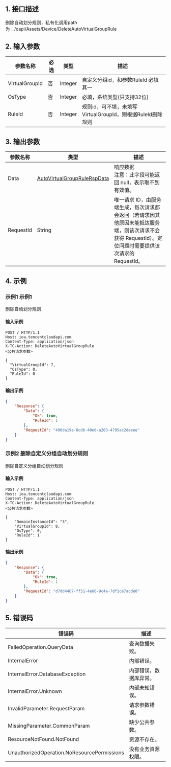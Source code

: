 ## 1. 接口描述




删除自动划分规则，私有化调用path为：/capi/Assets/Device/DeleteAutoVirtualGroupRule

## 2. 输入参数


| 参数名称 | 必选 | 类型 | 描述 |
|---------|---------|---------|---------|
| VirtualGroupId | 否 | Integer | 自定义分组id，和参数RuleId  必填其一 |
| OsType | 否 | Integer | 必填，系统类型(只支持32位) |
| RuleId | 否 | Integer | 规则id，可不填，未填写VirtualGroupId，则根据RuleId删除规则 |

## 3. 输出参数

| 参数名称 | 类型 | 描述 |
|---------|---------|---------|
| Data | [AutoVirtualGroupRuleRspData](/开放API/云规范接口/版本：2022-06-01/数据结构.md#AutoVirtualGroupRuleRspData) | 响应数据<br/>注意：此字段可能返回 null，表示取不到有效值。|
| RequestId | String | 唯一请求 ID，由服务端生成，每次请求都会返回（若请求因其他原因未能抵达服务端，则该次请求不会获得 RequestId）。定位问题时需要提供该次请求的 RequestId。|

## 4. 示例

### 示例1 示例1

删除自动划分规则

#### 输入示例

```
POST / HTTP/1.1
Host: ioa.tencentcloudapi.com
Content-Type: application/json
X-TC-Action: DeleteAutoVirtualGroupRule
<公共请求参数>

{
  "VirtualGroupId": 7,
  "OsType": 0,
  "RuleId": 0
}
```

#### 输出示例

```json
{
    "Response": {
        "Data": {
            "Ok": true,
            "RuleId": 1
        },
        "RequestId": "498da19e-8cdb-40e0-a203-4795ac2deeee"
    }
}
```

### 示例2 删除自定义分组自动划分规则

删除自定义分组自动划分规则

#### 输入示例

```
POST / HTTP/1.1
Host: ioa.tencentcloudapi.com
Content-Type: application/json
X-TC-Action: DeleteAutoVirtualGroupRule
<公共请求参数>

{
	"DomainInstanceId": "3",
	"VirtualGroupId": 8,
	"OsType": 0,
	"RuleId": 1
}
```

#### 输出示例

```json
{
    "Response": {
        "Data": {
            "Ok": true,
            "RuleId": 1
        },
        "RequestId": "d7dd4467-ff51-4e66-9c4a-7df1ce7acde0"
    }
}
```











## 5. 错误码


| 错误码 | 描述 |
|---------|---------|
| FailedOperation.QueryData | 查询数据失败。 |
| InternalError | 内部错误。 |
| InternalError.DatabaseException | 内部错误，数据库异常。 |
| InternalError.Unknown | 内部未知错误。 |
| InvalidParameter.RequestParam | 请求参数错误。 |
| MissingParameter.CommonParam | 缺少公共参数。 |
| ResourceNotFound.NotFound | 资源不存在。 |
| UnauthorizedOperation.NoResourcePermissions | 没有业务资源权限。 |

